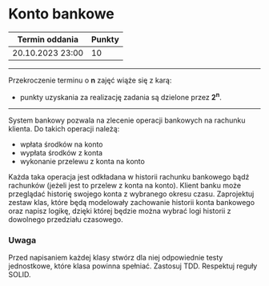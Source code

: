 # Konto bankowe

| Termin oddania | Punkty     |
|----------------|:-----------|
|  20.10.2023 23:00    |  10        |

--- 
Przekroczenie terminu o **n** zajęć wiąże się z karą:
- punkty uzyskania za realizację zadania są dzielone przez **2<sup>n</sup>**.

--- 

System bankowy pozwala na zlecenie operacji bankowych na rachunku klienta. 
Do takich operacji należą:
- wpłata środków na konto
- wypłata środków z konta
- wykonanie przelewu z konta na konto

Każda taka operacja jest odkładana w historii rachunku bankowego bądź rachunków 
(jeżeli jest to przelew z konta na konto). 
Klient banku może przeglądać historię swojego konta z wybranego okresu czasu.
Zaprojektuj zestaw klas, które będą modelowały zachowanie historii konta bankowego oraz napisz logikę, 
dzięki której będzie można wybrać logi historii z dowolnego przedziału czasowego.

### Uwaga
Przed napisaniem każdej klasy stwórz dla niej odpowiednie testy jednostkowe, które klasa powinna spełniać. Zastosuj TDD.
Respektuj reguły SOLID.
